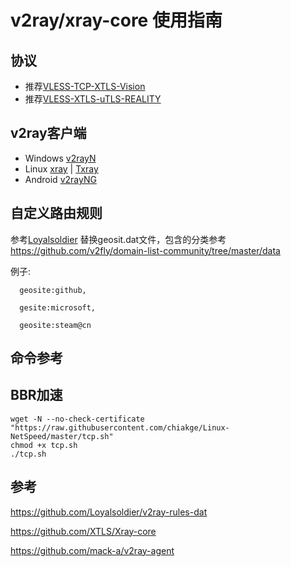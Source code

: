 # v2ray/xray-core 使用指南 
## 协议
- 推荐[VLESS-TCP-XTLS-Vision](VLESS-XTLS-Vision/readme.md)
- 推荐[VLESS-XTLS-uTLS-REALITY]()
## v2ray客户端
- Windows
      [v2rayN](https://github.com/2dust/v2rayN)
- Linux
      [xray](https://github.com/XTLS/Xray-core) |
      [Txray](https://github.com/hsernos/Txray)
- Android
      [v2rayNG](https://github.com/2dust/v2rayNG)

## 自定义路由规则
参考[Loyalsoldier](https://github.com/Loyalsoldier/v2ray-rules-dat)
替换geosit.dat文件，包含的分类参考 https://github.com/v2fly/domain-list-community/tree/master/data 

例子: 

      geosite:github,
      
      gesite:microsoft,
      
      geosite:steam@cn
## 命令参考

## BBR加速
```
wget -N --no-check-certificate "https://raw.githubusercontent.com/chiakge/Linux-NetSpeed/master/tcp.sh"
chmod +x tcp.sh
./tcp.sh
``` 

## 参考
https://github.com/Loyalsoldier/v2ray-rules-dat

https://github.com/XTLS/Xray-core

https://github.com/mack-a/v2ray-agent
